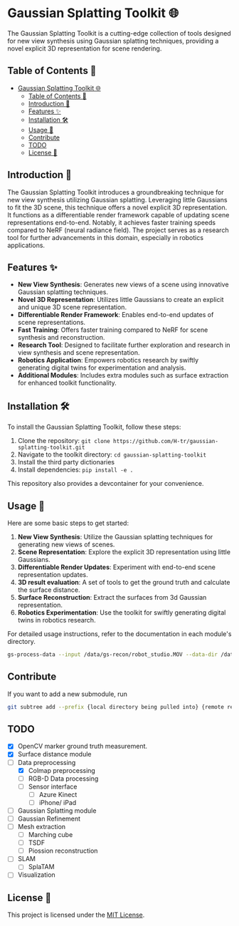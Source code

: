 # Gaussian Splatting Toolkit 🌐

The Gaussian Splatting Toolkit is a cutting-edge collection of tools designed for new view synthesis using Gaussian splatting techniques, providing a novel explicit 3D representation for scene rendering.

## Table of Contents 📜

- [Gaussian Splatting Toolkit 🌐](#gaussian-splatting-toolkit-)
  - [Table of Contents 📜](#table-of-contents-)
  - [Introduction 🚀](#introduction-)
  - [Features ✨](#features-)
  - [Installation 🛠️](#installation-️)
  - [Usage 🧰](#usage-)
  - [Contribute](#contribute)
  - [TODO](#todo)
  - [License 📝](#license-)

## Introduction 🚀

The Gaussian Splatting Toolkit introduces a groundbreaking technique for new view synthesis utilizing Gaussian splatting. Leveraging little Gaussians to fit the 3D scene, this technique offers a novel explicit 3D representation. It functions as a differentiable render framework capable of updating scene representations end-to-end. Notably, it achieves faster training speeds compared to NeRF (neural radiance field). The project serves as a research tool for further advancements in this domain, especially in robotics applications.

## Features ✨

- **New View Synthesis**: Generates new views of a scene using innovative Gaussian splatting techniques.
- **Novel 3D Representation**: Utilizes little Gaussians to create an explicit and unique 3D scene representation.
- **Differentiable Render Framework**: Enables end-to-end updates of scene representations.
- **Fast Training**: Offers faster training compared to NeRF for scene synthesis and reconstruction.
- **Research Tool**: Designed to facilitate further exploration and research in view synthesis and scene representation.
- **Robotics Application**: Empowers robotics research by swiftly generating digital twins for experimentation and analysis.
- **Additional Modules**: Includes extra modules such as surface extraction for enhanced toolkit functionality.

## Installation 🛠️

To install the Gaussian Splatting Toolkit, follow these steps:

1. Clone the repository: `git clone https://github.com/H-tr/gaussian-splatting-toolkit.git`
2. Navigate to the toolkit directory: `cd gaussian-splatting-toolkit`
3. Install the third party dictionaries
4. Install dependencies: `pip install -e .`

This repository also provides a devcontainer for your convenience.

## Usage 🧰

Here are some basic steps to get started:

1. **New View Synthesis**: Utilize the Gaussian splatting techniques for generating new views of scenes.
2. **Scene Representation**: Explore the explicit 3D representation using little Gaussians.
3. **Differentiable Render Updates**: Experiment with end-to-end scene representation updates.
4. **3D result evaluation**: A set of tools to get the ground truth and calculate the surface distance.
5. **Surface Reconstruction**: Extract the surfaces from 3d Gaussian representation.
6. **Robotics Experimentation**: Use the toolkit for swiftly generating digital twins in robotics research.

For detailed usage instructions, refer to the documentation in each module's directory.

```bash
gs-process-data --input /data/gs-recon/robot_studio.MOV --data-dir /data/gs-recon/rls
```

## Contribute

If you want to add a new submodule, run
```bash
git subtree add --prefix {local directory being pulled into} {remote repo URL} {remote branch} --squash
```

## TODO
- [x] OpenCV marker ground truth measurement.
- [x] Surface distance module
- [ ] Data preprocessing
  - [x] Colmap preprocessing
  - [ ] RGB-D Data processing
  - [ ] Sensor interface
    - [ ] Azure Kinect
    - [ ] iPhone/ iPad
- [ ] Gaussian Splatting module
- [ ] Gaussian Refinement
- [ ] Mesh extraction
  - [ ] Marching cube
  - [ ] TSDF
  - [ ] Piossion reconstruction
- [ ] SLAM
  - [ ] SplaTAM
- [ ] Visualization

## License 📝

This project is licensed under the [MIT License](LICENSE).
